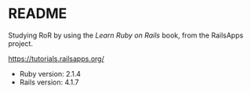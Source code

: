 README
== 

Studying RoR by using the *Learn Ruby on Rails* book, from the RailsApps project.

https://tutorials.railsapps.org/

* Ruby version: 2.1.4
* Rails version: 4.1.7
